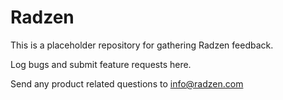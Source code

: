 # Radzen

This is a placeholder repository for gathering Radzen feedback.

Log bugs and submit feature requests here.

Send any product related questions to info@radzen.com
